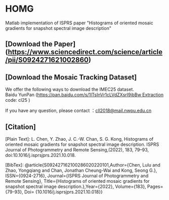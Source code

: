 # HOMG
Matlab implementation of ISPRS paper "Histograms of oriented mosaic gradients for snapshot spectral image description"
## [Download the Paper] (https://www.sciencedirect.com/science/article/pii/S0924271621002860)

## [Download the Mosaic Tracking Dataset]
We offer the following ways to download the IMEC25 dataset.  
Baidu YunPan (https://pan.baidu.com/s/1lTsInVr1cLVdZXsrI9ibBw Extraction code: cl25 )


If you have any question, please contact ：cll2018@mail.nwpu.edu.cn


## [Citation]
[Plain Text]:
L. Chen, Y. Zhao, J. C.-W. Chan, S. G. Kong, Histograms of oriented mosaic gradients for snapshot spectral image description. ISPRS Journal of Photogrammetry and Remote Sensing,(2022),  183, 79–93, doi:10.1016/j.isprsjprs.2021.10.018.

[BibTex]:
@article{S092427162100286020220101,Author={Chen, Lulu and Zhao, Yongqiang and Chan, Jonathan Cheung-Wai and Kong, Seong G.}, ISSN={0924-2716}, Journal={ISPRS Journal of Photogrammetry and Remote Sensing}, Title={Histograms of oriented mosaic gradients for snapshot spectral image description.},Year={2022}, Volume={183}, Pages={79-93}, Doi= {10.1016/j.isprsjprs.2021.10.018}}
